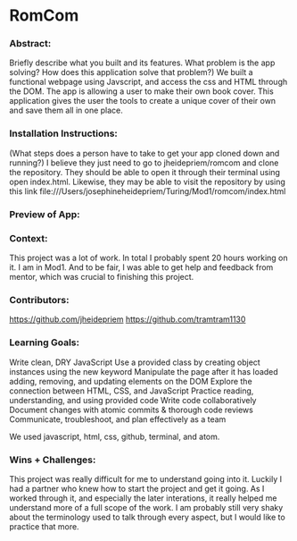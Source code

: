 
# RomCom  

### Abstract:
[//]: <> (Briefly describe what you built and its features. What problem is the app solving? How does this application solve that problem?)
Briefly describe what you built and its features. What problem is the app solving? How does this application solve that problem?)
We built a functional webpage using Javscript, and access the css and HTML through the DOM. The app is allowing a user to make their own book cover. This application gives the user the tools to create a unique cover of their own and save them all in one place.

### Installation Instructions:
[//]: <> (What steps does a person have to take to get your app cloned down and running?)
(What steps does a person have to take to get your app cloned down and running?)
I believe they just need to go to jheidepriem/romcom and clone the repository. They should be able to open it through their terminal using open index.html. Likewise, they may be able to visit the repository by using this link file:///Users/josephineheidepriem/Turing/Mod1/romcom/index.html

### Preview of App:
[//]: <> (Provide ONE gif or screenshot of your application - choose the "coolest" piece of functionality to show off.)


### Context:
[//]: <> (Give some context for the project here. How long did you have to work on it? How far into the Turing program are you?)
This project was a lot of work. In total I probably spent 20 hours working on it. I am in Mod1. And to be fair, I was able to get help and feedback from mentor, which was crucial to finishing this project. 

### Contributors:
[//]: <> (Who worked on this application? Link to their GitHubs.)
https://github.com/jheidepriem
https://github.com/tramtram1130

### Learning Goals:
[//]: <> (What were the learning goals of this project? What tech did you work with?)
Write clean, DRY JavaScript
Use a provided class by creating object instances using the new keyword
Manipulate the page after it has loaded adding, removing, and updating elements on the DOM
Explore the connection between HTML, CSS, and JavaScript
Practice reading, understanding, and using provided code
Write code collaboratively
Document changes with atomic commits & thorough code reviews
Communicate, troubleshoot, and plan effectively as a team

We used javascript, html, css, github, terminal, and atom.

### Wins + Challenges:
[//]: <> (What are 2-3 wins you have from this project? What were some challenges you faced - and how did you get over them?)
This project was really difficult for me to understand going into it. Luckily I had a partner who knew how to start the project and get it going. As I worked through it, and especially the later interations, it really helped me understand more of a full scope of the work. I am probably still very shaky about the terminology used to talk through every aspect, but I would like to practice that more. 
